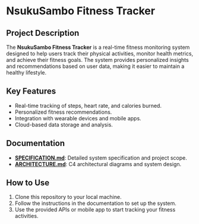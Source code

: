
# NsukuSambo Fitness Tracker

## Project Description
The **NsukuSambo Fitness Tracker** is a real-time fitness monitoring system designed to help users track their physical activities, monitor health metrics, and achieve their fitness goals. The system provides personalized insights and recommendations based on user data, making it easier to maintain a healthy lifestyle.

## Key Features
- Real-time tracking of steps, heart rate, and calories burned.
- Personalized fitness recommendations.
- Integration with wearable devices and mobile apps.
- Cloud-based data storage and analysis.

## Documentation
- **[SPECIFICATION.md](SPECIFICATION.md)**: Detailed system specification and project scope.
- **[ARCHITECTURE.md](ARCHITECTURE.md)**: C4 architectural diagrams and system design.

## How to Use
1. Clone this repository to your local machine.
2. Follow the instructions in the documentation to set up the system.
3. Use the provided APIs or mobile app to start tracking your fitness activities.


